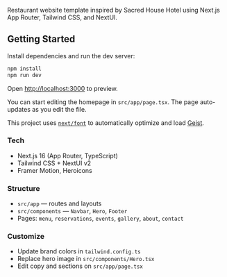 Restaurant website template inspired by Sacred House Hotel using Next.js App Router, Tailwind CSS, and NextUI.

## Getting Started

Install dependencies and run the dev server:

```bash
npm install
npm run dev
```

Open [http://localhost:3000](http://localhost:3000) to preview.

You can start editing the homepage in `src/app/page.tsx`. The page auto-updates as you edit the file.

This project uses [`next/font`](https://nextjs.org/docs/app/building-your-application/optimizing/fonts) to automatically optimize and load [Geist](https://vercel.com/font).

### Tech
- Next.js 16 (App Router, TypeScript)
- Tailwind CSS + NextUI v2
- Framer Motion, Heroicons

### Structure
- `src/app` — routes and layouts
- `src/components` — `Navbar`, `Hero`, `Footer`
- Pages: `menu`, `reservations`, `events`, `gallery`, `about`, `contact`

### Customize
- Update brand colors in `tailwind.config.ts`
- Replace hero image in `src/components/Hero.tsx`
- Edit copy and sections on `src/app/page.tsx`
